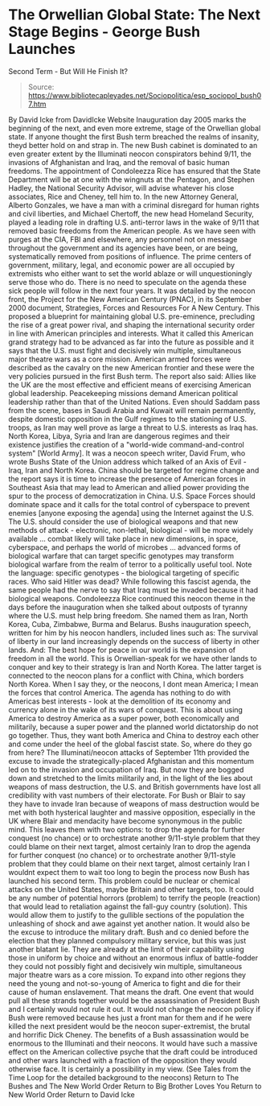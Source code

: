 # The Orwellian Global State: The Next Stage Begins - George Bush Launches 
Second Term - But Will He Finish It?

> Source: https://www.bibliotecapleyades.net/Sociopolitica/esp_sociopol_bush07.htm

By David Icke
from DavidIcke Website
Inauguration day 2005 marks the beginning of the next, and even more extreme, stage of the Orwellian global state. If anyone thought the first Bush term breached the realms of insanity, theyd better hold on and strap in. The new Bush cabinet is dominated to an even greater extent by the Illuminati neocon conspirators behind 9/11, the invasions of Afghanistan and Iraq, and the removal of basic human freedoms.
The appointment of Condoleezza Rice has ensured that the State Department will be at one with the wingnuts at the Pentagon, and Stephen Hadley, the National Security Advisor, will advise whatever his close associates, Rice and Cheney, tell him to. In the new Attorney General, Alberto Gonzales, we have a man with a criminal disregard for human rights and civil liberties, and Michael Chertoff, the new head Homeland Security, played a leading role in drafting U.S. anti-terror laws in the wake of 9/11 that removed basic freedoms from the American people.
As we have seen with purges at the CIA, FBI and elsewhere, any personnel not on message throughout the government and its agencies have been, or are being, systematically removed from positions of influence. The prime centers of government, military, legal, and economic power are all occupied by extremists who either want to set the world ablaze or will unquestioningly serve those who do. There is no need to speculate on the agenda these sick people will follow in the next four years. It was detailed by the neocon front, the Project for the New American Century (PNAC), in its September 2000 document, Strategies, Forces and Resources For A New Century.
This proposed a blueprint for maintaining global U.S. pre-eminence, precluding the rise of a great power rival, and shaping the international security order in line with American principles and interests.
What it called this American grand strategy had to be advanced as far into the future as possible and it says that the U.S. must fight and decisively win multiple, simultaneous major theatre wars as a core mission. American armed forces were described as the cavalry on the new American frontier and these were the very policies pursued in the first Bush term.
The report also said:
Allies like the UK are the most effective and efficient means of exercising American global leadership.
Peacekeeping missions demand American political leadership rather than that of the United Nations.
Even should Saddam pass from the scene, bases in Saudi Arabia and Kuwait will remain permanently, despite domestic opposition in the Gulf regimes to the stationing of U.S. troops, as Iran may well prove as large a threat to U.S. interests as Iraq has.
North Korea, Libya, Syria and Iran are dangerous regimes and their existence justifies the creation of a "world-wide command-and-control system" [World Army]. It was a neocon speech writer, David Frum, who wrote Bushs State of the Union address which talked of an Axis of Evil - Iraq, Iran and North Korea.
China should be targeted for regime change and the report says it is time to increase the presence of American forces in Southeast Asia that may lead to American and allied power providing the spur to the process of democratization in China.
U.S. Space Forces should dominate space and it calls for the total control of cyberspace to prevent enemies [anyone exposing the agenda] using the Internet against the U.S.
The U.S. should consider the use of biological weapons and that new methods of attack - electronic, non-lethal, biological - will be more widely available ... combat likely will take place in new dimensions, in space, cyberspace, and perhaps the world of microbes ... advanced forms of biological warfare that can target specific genotypes may transform biological warfare from the realm of terror to a politically useful tool.
Note the language: specific genotypes - the biological targeting of specific races. Who said Hitler was dead? While following this fascist agenda, the same people had the nerve to say that Iraq must be invaded because it had biological weapons. Condoleezza Rice continued this neocon theme in the days before the inauguration when she talked about outposts of tyranny where the U.S. must help bring freedom. She named them as Iran, North Korea, Cuba, Zimbabwe, Burma and Belarus.
Bushs inauguration speech, written for him by his neocon handlers, included lines such as:
The survival of liberty in our land increasingly depends on the success of liberty in other lands.
And:
The best hope for peace in our world is the expansion of freedom in all the world.
This is Orwellian-speak for we have other lands to conquer and key to their strategy is Iran and North Korea. The latter target is connected to the neocon plans for a conflict with China, which borders North Korea. When I say they, or the neocons, I dont mean America; I mean the forces that control America. The agenda has nothing to do with Americas best interests - look at the demolition of its economy and currency alone in the wake of its wars of conquest.
This is about using America to destroy America as a super power, both economically and militarily, because a super power and the planned world dictatorship do not go together. Thus, they want both America and China to destroy each other and come under the heel of the global fascist state. So, where do they go from here?
The Illuminati/neocon attacks of September 11th provided the excuse to invade the strategically-placed Afghanistan and this momentum led on to the invasion and occupation of Iraq.
But now they are bogged down and stretched to the limits militarily and, in the light of the lies about weapons of mass destruction, the U.S. and British governments have lost all credibility with vast numbers of their electorate.
For Bush or Blair to say they have to invade Iran because of weapons of mass destruction would be met with both hysterical laughter and massive opposition, especially in the UK where Blair and mendacity have become synonymous in the public mind. This leaves them with two options:
to drop the agenda for further conquest (no chance) or to orchestrate another 9/11-style problem that they could blame on their next target, almost certainly Iran
to drop the agenda for further conquest (no chance)
or to orchestrate another 9/11-style problem that they could blame on their next target, almost certainly Iran
I wouldnt expect them to wait too long to begin the process now Bush has launched his second term.
This problem could be nuclear or chemical attacks on the United States, maybe Britain and other targets, too. It could be any number of potential horrors (problem) to terrify the people (reaction) that would lead to retaliation against the fall-guy country (solution). This would allow them to justify to the gullible sections of the population the unleashing of shock and awe against yet another nation. It would also be the excuse to introduce the military draft. Bush and co denied before the election that they planned compulsory military service, but this was just another blatant lie. They are already at the limit of their capability using those in uniform by choice and without an enormous influx of battle-fodder they could not possibly fight and decisively win multiple, simultaneous major theatre wars as a core mission.
To expand into other regions they need the young and not-so-young of America to fight and die for their cause of human enslavement. That means the draft. One event that would pull all these strands together would be the assassination of President Bush and I certainly would not rule it out. It would not change the neocon policy if Bush were removed because hes just a front man for them and if he were killed the next president would be the neocon super-extremist, the brutal and horrific Dick Cheney.
The benefits of a Bush assassination would be enormous to the Illuminati and their neocons.
It would have such a massive effect on the American collective psyche that the draft could be introduced and other wars launched with a fraction of the opposition they would otherwise face. It is certainly a possibility in my view. (See Tales from the Time Loop for the detailed background to the neocons)
Return to The Bushes and The New World Order
Return to Big Brother Loves You
Return to New World Order
Return to David Icke
